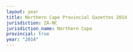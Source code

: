 ```yaml
---
layout: year
title: Northern Cape Provincial Gazettes 2014
jurisdiction: ZA-NC
jurisdiction_name: Northern Cape
provincial: true
year: "2014"
---
```

